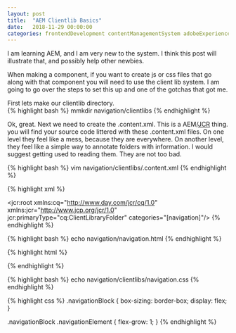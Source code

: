 ```yaml
---
layout: post
title:  "AEM Clientlib Basics"
date:   2018-11-29 00:00:00
categories: frontendDevelopment contentManagementSystem adobeExperienceManager aem clientlibs
---
```

I am learning AEM, and I am very new to the system.  I think this post will illustrate that, and possibly help other newbies.

When making a component, if you want to create js or css files that go along with that component you will need to use the client lib system.  I am going to go over the steps to set this up and one of the gotchas that got me.

First lets make our clientlib directory.  
{% highlight bash %}
mmkdir navigation/clientlibs
{% endhighlight %}

Ok, great.  Next we need to create the .content.xml.  This is a AEM/[JCR](https://en.wikipedia.org/wiki/Content_repository_API_for_Java) thing.  you will find your source code littered with these .content.xml files.  On one level they feel like a mess, because they are everywhere.  On another level, they feel like a simple way to annotate folders with information.  I would suggest getting used to reading them.  They are not too bad.

{% highlight bash %}
vim navigation/clientlibs/.content.xml
{% endhighlight %}

{% highlight xml %}
<?xml version="1.0" encoding="UTF-8"?>
<jcr:root xmlns:cq="http://www.day.com/jcr/cq/1.0"
          xmlns:jcr="http://www.jcp.org/jcr/1.0"
    jcr:primaryType="cq:ClientLibraryFolder"
    categories="[navigation]"/>
{% endhighlight %}

{% highlight bash %}
echo navigation/navigation.html
{% endhighlight %}

{% highlight html %}
<div data-sly-use.clientLib="${'/libs/granite/sightly/templates/clientlib.html'}"></div>
<output data-sly-call="${clientlib.css @ categories='navigation'}" data-sly-unwrap/>

<nav class="navigationBlock">
    <!--Navigation code goes here-->
</nav>

<output data-sly-call="${clientlib.js @ categories='navigation'}" data-sly-unwrap/>
{% endhighlight %}

{% highlight bash %}
echo navigation/clientlibs/navigation.css
{% endhighlight %}

{% highlight css %}
.navigationBlock {
    box-sizing: border-box;
    display: flex;
}

.navigationBlock .navigationElement {
    flex-grow: 1;
}
{% endhighlight %}
